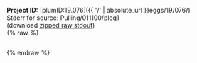 **Project ID:** [plumID:19.076]({{ '/' | absolute_url }}eggs/19/076/)  
Stderr for source:  Pulling/011100/pleq1   
(download [zipped raw stdout](pleq1.plumed.stdout.txt.zip))  
{% raw %}
<pre>
</pre>
{% endraw %}
